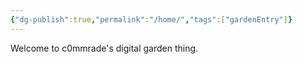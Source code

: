 ```yaml
---
{"dg-publish":true,"permalink":"/home/","tags":["gardenEntry"]}
---
```


Welcome to c0mmrade's digital garden thing.
